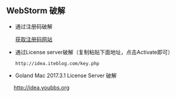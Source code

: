 ## WebStorm 破解


- 通过注册码破解

    [获取注册码网站](http://idea.lanyus.com/)


- 通过License server破解（复制粘贴下面地址，点击Activate即可）



      http://idea.iteblog.com/key.php
    
   
- Goland Mac 2017.3.1 License Server 破解



      http://idea.youbbs.org

 

